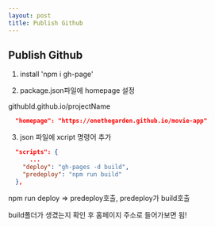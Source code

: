 ```yaml
---
layout: post
title: Publish Github 
---
```




## Publish Github ##





1. install 'npm i gh-page'

   

2. package.json파일에 homepage 설정

   

githubId.github.io/projectName

```json
  "homepage": "https://onethegarden.github.io/movie-app"
```







3. json 파일에 xcript 명령어 추가

```json
  "scripts": {
      ...
    "deploy": "gh-pages -d build",
    "predeploy": "npm run build"
  },
```



npm run deploy => predeploy호출, predeploy가 build호출



build폴더가 생겼는지 확인 후 홈페이지 주소로 들어가보면 됨!